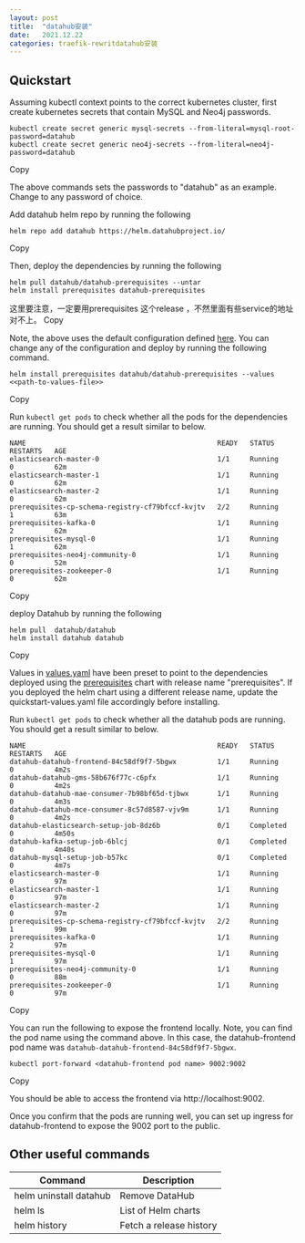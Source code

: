 ```yaml
---
layout: post
title:  "datahub安装"
date:   2021.12.22
categories: traefik-rewritdatahub安装
---
```


## Quickstart[](https://datahubproject.io/docs/deploy/kubernetes/#quickstart)

Assuming kubectl context points to the correct kubernetes cluster, first create kubernetes secrets that contain MySQL and Neo4j passwords.

```(shell)
kubectl create secret generic mysql-secrets --from-literal=mysql-root-password=datahub
kubectl create secret generic neo4j-secrets --from-literal=neo4j-password=datahub
```

Copy

The above commands sets the passwords to "datahub" as an example. Change to any password of choice.

Add datahub helm repo by running the following

```(shell)
helm repo add datahub https://helm.datahubproject.io/
```

Copy

Then, deploy the dependencies by running the following

```(shell)
helm pull datahub/datahub-prerequisites --untar
helm install prerequisites datahub-prerequisites
```
 这里要注意，一定要用prerequisites 这个release ，不然里面有些service的地址对不上。
Copy

Note, the above uses the default configuration defined [here](https://github.com/acryldata/datahub-helm/blob/master/charts/prerequisites/values.yaml). You can change any of the configuration and deploy by running the following command.

```(shell)
helm install prerequisites datahub/datahub-prerequisites --values <<path-to-values-file>>
```

Copy

Run `kubectl get pods` to check whether all the pods for the dependencies are running. You should get a result similar to below.

```undefined
NAME                                               READY   STATUS      RESTARTS   AGE
elasticsearch-master-0                             1/1     Running     0          62m
elasticsearch-master-1                             1/1     Running     0          62m
elasticsearch-master-2                             1/1     Running     0          62m
prerequisites-cp-schema-registry-cf79bfccf-kvjtv   2/2     Running     1          63m
prerequisites-kafka-0                              1/1     Running     2          62m
prerequisites-mysql-0                              1/1     Running     1          62m
prerequisites-neo4j-community-0                    1/1     Running     0          52m
prerequisites-zookeeper-0                          1/1     Running     0          62m
```

Copy

deploy Datahub by running the following

```(shell)
helm pull  datahub/datahub 
helm install datahub datahub
```

Copy

Values in [values.yaml](https://github.com/acryldata/datahub-helm/blob/master/charts/datahub/values.yaml) have been preset to point to the dependencies deployed using the [prerequisites](https://github.com/acryldata/datahub-helm/tree/master/charts/prerequisites) chart with release name "prerequisites". If you deployed the helm chart using a different release name, update the quickstart-values.yaml file accordingly before installing.

Run `kubectl get pods` to check whether all the datahub pods are running. You should get a result similar to below.

```undefined
NAME                                               READY   STATUS      RESTARTS   AGE
datahub-datahub-frontend-84c58df9f7-5bgwx          1/1     Running     0          4m2s
datahub-datahub-gms-58b676f77c-c6pfx               1/1     Running     0          4m2s
datahub-datahub-mae-consumer-7b98bf65d-tjbwx       1/1     Running     0          4m3s
datahub-datahub-mce-consumer-8c57d8587-vjv9m       1/1     Running     0          4m2s
datahub-elasticsearch-setup-job-8dz6b              0/1     Completed   0          4m50s
datahub-kafka-setup-job-6blcj                      0/1     Completed   0          4m40s
datahub-mysql-setup-job-b57kc                      0/1     Completed   0          4m7s
elasticsearch-master-0                             1/1     Running     0          97m
elasticsearch-master-1                             1/1     Running     0          97m
elasticsearch-master-2                             1/1     Running     0          97m
prerequisites-cp-schema-registry-cf79bfccf-kvjtv   2/2     Running     1          99m
prerequisites-kafka-0                              1/1     Running     2          97m
prerequisites-mysql-0                              1/1     Running     1          97m
prerequisites-neo4j-community-0                    1/1     Running     0          88m
prerequisites-zookeeper-0                          1/1     Running     0          97m
```

Copy

You can run the following to expose the frontend locally. Note, you can find the pod name using the command above. In this case, the datahub-frontend pod name was `datahub-datahub-frontend-84c58df9f7-5bgwx`.

```(shell)
kubectl port-forward <datahub-frontend pod name> 9002:9002
```

Copy

You should be able to access the frontend via http://localhost:9002.

Once you confirm that the pods are running well, you can set up ingress for datahub-frontend to expose the 9002 port to the public.

## Other useful commands[](https://datahubproject.io/docs/deploy/kubernetes/#other-useful-commands)

| Command                | Description             |
| ---------------------- | ----------------------- |
| helm uninstall datahub | Remove DataHub          |
| helm ls                | List of Helm charts     |
| helm history           | Fetch a release history |